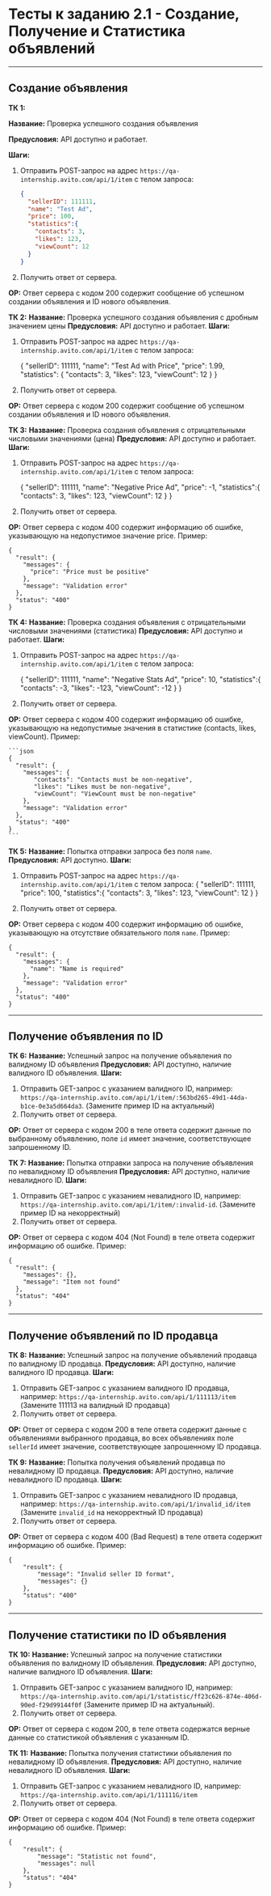 # Тесты к заданию 2.1 - Создание, Получение и Статистика объявлений

---

## Создание объявления

**ТК 1:**

**Название:** Проверка успешного создания объявления

**Предусловия:** API доступно и работает.

**Шаги:**
1.  Отправить POST-запрос на адрес `https://qa-internship.avito.com/api/1/item` с телом запроса:

    ```json
    {
      "sellerID": 111111,
      "name": "Test Ad",
      "price": 100,
      "statistics":{
        "contacts": 3,
        "likes": 123,
        "viewCount": 12
      }
    }
    ```

2.  Получить ответ от сервера.

**ОР:** Ответ сервера с кодом 200 содержит сообщение об успешном создании объявления и ID нового объявления. 

**ТК 2:** 
**Название:** Проверка успешного создания объявления с дробным значением цены 
**Предусловия:** API доступно и работает. 
**Шаги:** 

1.  Отправить POST-запрос на адрес `https://qa-internship.avito.com/api/1/item` с телом запроса:

 
    {
      "sellerID": 111111,
      "name": "Test Ad with Price",
      "price": 1.99,
      "statistics": {
        "contacts": 3,
        "likes": 123,
        "viewCount": 12
      }
    }
   

2.  Получить ответ от сервера.

**ОР:** Ответ сервера с кодом 200 содержит сообщение об успешном создании объявления и ID нового объявления. 

**ТК 3:** 
**Название:** Проверка создания объявления с отрицательными числовыми значениями (цена) 
**Предусловия:** API доступно и работает. 
**Шаги:**  
1.  Отправить POST-запрос на адрес `https://qa-internship.avito.com/api/1/item` с телом запроса:


    {
      "sellerID": 111111,
      "name": "Negative Price Ad",
      "price": -1,
      "statistics":{
        "contacts": 3,
        "likes": 123,
        "viewCount": 12
      }
    }

2.  Получить ответ от сервера.

**ОР:**  Ответ сервера с кодом 400 содержит информацию об ошибке, указывающую на недопустимое значение price.  Пример:

    
    {
      "result": {
        "messages": {
          "price": "Price must be positive"
        },
        "message": "Validation error"
      },
      "status": "400"
    }
   
 
**ТК 4:** 
**Название:** Проверка создания объявления с отрицательными числовыми значениями (статистика) 
**Предусловия:** API доступно и работает. 
**Шаги:** 
1.  Отправить POST-запрос на адрес `https://qa-internship.avito.com/api/1/item` с телом запроса:


    {
      "sellerID": 111111,
      "name": "Negative Stats Ad",
      "price": 10,
      "statistics":{
        "contacts": -3,
        "likes": -123,
        "viewCount": -12
      }
    }
2.  Получить ответ от сервера.

**ОР:**  Ответ сервера с кодом 400 содержит информацию об ошибке, указывающую на недопустимые значения в статистике (contacts, likes, viewCount).  Пример: 

    ```json
    {
      "result": {
        "messages": {
           "contacts": "Contacts must be non-negative",
           "likes": "Likes must be non-negative",
           "viewCount": "ViewCount must be non-negative"
        },
        "message": "Validation error"
      },
      "status": "400"
    }
    ```

**ТК 5:** 
**Название:** Попытка отправки запроса без поля `name`. 
**Предусловия:** API доступно. 
**Шаги:** 
1.  Отправить POST-запрос на адрес `https://qa-internship.avito.com/api/1/item` с телом запроса:
    {
      "sellerID": 111111,
      "price": 100,
      "statistics":{
        "contacts": 3,
        "likes": 123,
        "viewCount": 12
      }
    }
    
2.  Получить ответ от сервера.

**ОР:** Ответ сервера с кодом 400 содержит информацию об ошибке, указывающую на отсутствие обязательного поля `name`.  Пример: 


    {
      "result": {
        "messages": {
          "name": "Name is required"
        },
        "message": "Validation error"
      },
      "status": "400"
    }

---

## Получение объявления по ID

**ТК 6:** 
**Название:** Успешный запрос на получение объявления по валидному ID объявления 
**Предусловия:** API доступно, наличие валидного ID объявления. 
**Шаги:** 
1.  Отправить GET-запрос с указанием валидного ID, например: `https://qa-internship.avito.com/api/1/item/:563bd265-49d1-44da-b1ce-0e3a5d664da3`. (Замените пример ID на актуальный)
2.  Получить ответ от сервера.

**ОР:** Ответ от сервера с кодом 200 в теле ответа содержит данные по выбранному объявлению, поле `id` имеет значение, соответствующее запрошенному ID. 

**ТК 7:** 
**Название:** Попытка отправки запроса на получение объявления по невалидному ID объявления 
**Предусловия:** API доступно, наличие невалидного ID. 
**Шаги:** 
1.  Отправить GET-запрос с указанием невалидного ID, например: `https://qa-internship.avito.com/api/1/item/:invalid-id`.  (Замените пример ID на некорректный)
2.  Получить ответ от сервера.

**ОР:** Ответ от сервера с кодом 404 (Not Found) в теле ответа содержит информацию об ошибке.  Пример: 

    {
      "result": {
        "messages": {},
        "message": "Item not found"
      },
      "status": "404"
    }


---

## Получение объявлений по ID продавца

**ТК 8:** 
**Название:** Успешный запрос на получение объявлений продавца по валидному ID продавца. 
**Предусловия:** API доступно, наличие валидного ID продавца. 
**Шаги:** 
1.  Отправить GET-запрос с указанием валидного ID продавца, например: `https://qa-internship.avito.com/api/1/111113/item` (Замените 111113 на валидный ID продавца)
2.  Получить ответ от сервера.

**ОР:** Ответ от сервера с кодом 200 в теле ответа содержит данные с объявлениями выбранного продавца, во всех объявлениях поле `sellerId` имеет значение, соответствующее запрошенному ID продавца.
 
**ТК 9:** 
**Название:** Попытка получения объявлений продавца по невалидному ID продавца. 
**Предусловия:** API доступно, наличие невалидного ID продавца. 
**Шаги:** 
1.  Отправить GET-запрос с указанием невалидного ID продавца, например: `https://qa-internship.avito.com/api/1/invalid_id/item` (Замените `invalid_id` на некорректный ID продавца)
2.  Получить ответ от сервера.
 
**ОР:** Ответ от сервера с кодом 400 (Bad Request) в теле ответа содержит информацию об ошибке. Пример: 


    {
        "result": {
            "message": "Invalid seller ID format",
            "messages": {}
        },
        "status": "400"
    }

---

## Получение статистики по ID объявления

**ТК 10:** 
**Название:** Успешный запрос на получение статистики объявления по валидному ID объявления. 
**Предусловия:** API доступно, наличие валидного ID объявления. 
**Шаги:** 
1.  Отправить GET-запрос с указанием валидного ID, например: `https://qa-internship.avito.com/api/1/statistic/ff23c626-874e-406d-90ed-f29d99144f0f` (Замените пример ID на актуальный).
2.  Получить ответ от сервера.

**ОР:** Ответ от сервера с кодом 200, в теле ответа содержатся верные данные со статистикой объявления с указанным ID. 
 
**ТК 11:** 
**Название:** Попытка получения статистики объявления по невалидному ID объявления. 
**Предусловия:** API доступно, наличие невалидного ID объявления. 
**Шаги:** 
1.  Отправить GET-запрос с указанием невалидного ID, например: `https://qa-internship.avito.com/api/1/11111G/item`
2.  Получить ответ от сервера.

**ОР:** Ответ от сервера с кодом 404 (Not Found) в теле ответа содержит информацию об ошибке.  Пример: 

    {
        "result": {
            "message": "Statistic not found",
            "messages": null
        },
        "status": "404"
    }
